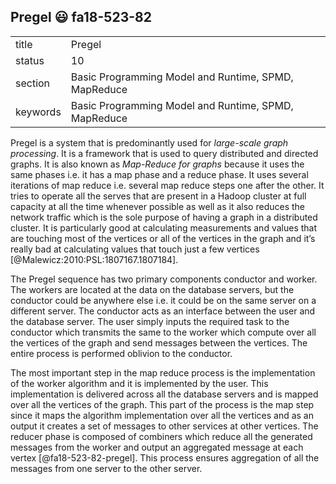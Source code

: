 ## Pregel :smiley: fa18-523-82


|          |                                                      |
| -------- | ---------------------------------------------------- |
| title    | Pregel                                               | 
| status   | 10                                                   |
| section  | Basic Programming Model and Runtime, SPMD, MapReduce |
| keywords | Basic Programming Model and Runtime, SPMD, MapReduce |


Pregel is a system that is predominantly used for *large-scale graph processing*. It is a framework that is used to query distributed and directed graphs. It is also known as *Map-Reduce for graphs* because it uses the same phases i.e. it has a map phase and a reduce phase. It uses several iterations of map reduce i.e. several map reduce steps one after the other. It tries to operate all the serves that are present in a Hadoop cluster at full capacity at all the time whenever possible as well as it also reduces the network traffic which is the sole purpose of having a graph in a distributed cluster. It is particularly good at calculating measurements and values that are touching most of the vertices or all of the vertices in the graph and it’s really bad at calculating values that touch just a few vertices [@Malewicz:2010:PSL:1807167.1807184]. 

The Pregel sequence has two primary components conductor and worker. The workers are located at the data on the database servers, but the conductor could be anywhere else i.e. it could be on the same server on a different server. The conductor acts as an interface between the user and the database server. The user simply inputs the required task to the conductor which transmits the same to the worker which compute over all the vertices of the graph and send messages between the vertices. The entire process is performed oblivion to the conductor. 

The most important step in the map reduce process is the implementation of the worker algorithm and it is implemented by the user. This implementation is delivered across all the database servers and is mapped over all the vertices of the graph. This part of the process is the map step since it maps the algorithm implementation over all the vertices and as an output it creates a set of messages to other services at other vertices.  The reducer phase is composed of combiners which reduce all the generated messages from the worker and output an aggregated message at each vertex [@fa18-523-82-pregel]. This process ensures aggregation of all the messages from one server to the other server. 



